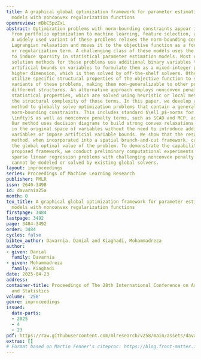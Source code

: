 ```yaml
---
title: A graphical global optimization framework for parameter estimation of statistical
  models with nonconvex regularization functions
openreview: mBbC5pzZxL
abstract: Optimization problems with norm-bounding constraints appear in various applications,
  from portfolio optimization to machine learning, feature selection, and beyond.
  A widely used variant of these problems relaxes the norm-bounding constraint through
  Lagrangian relaxation and moves it to the objective function as a form of penalty
  or regularization term. A challenging class of these models uses the zero-norm function
  to induce sparsity in statistical parameter estimation models. Most existing exact
  solution methods for these problems use additional binary variables together with
  artificial bounds on variables to formulate them as a mixed-integer program in a
  higher dimension, which is then solved by off-the-shelf solvers. Other exact methods
  utilize specific structural properties of the objective function to solve certain
  variants of these problems, making them non-generalizable to other problems with
  different structures. An alternative approach employs nonconvex penalties with desirable
  statistical properties, which are solved using heuristic or local methods due to
  the structural complexity of those terms. In this paper, we develop a novel graph-based
  method to globally solve optimization problems that contain a generalization of
  norm-bounding constraints. This includes standard $\ell_p$-norms for $p \in [0,
  \infty)$ as well as nonconvex penalty terms, such as SCAD and MCP, as special cases.
  Our method uses decision diagrams to build strong convex relaxations for these constraints
  in the original space of variables without the need to introduce additional auxiliary
  variables or impose artificial variable bounds. We show that the resulting convexification
  method, when incorporated into a spatial branch-and-cut framework, converges to
  the global optimal value of the problem. To demonstrate the capabilities of the
  proposed framework, we conduct preliminary computational experiments on benchmark
  sparse linear regression problems with challenging nonconvex penalty terms that
  cannot be modeled or solved by existing global solvers.
layout: inproceedings
series: Proceedings of Machine Learning Research
publisher: PMLR
issn: 2640-3498
id: davarnia25a
month: 0
tex_title: A graphical global optimization framework for parameter estimation of statistical
  models with nonconvex regularization functions
firstpage: 3484
lastpage: 3492
page: 3484-3492
order: 3484
cycles: false
bibtex_author: Davarnia, Danial and Kiaghadi, Mohammadreza
author:
- given: Danial
  family: Davarnia
- given: Mohammadreza
  family: Kiaghadi
date: 2025-04-23
address:
container-title: Proceedings of The 28th International Conference on Artificial Intelligence
  and Statistics
volume: '258'
genre: inproceedings
issued:
  date-parts:
  - 2025
  - 4
  - 23
pdf: https://raw.githubusercontent.com/mlresearch/v258/main/assets/davarnia25a/davarnia25a.pdf
extras: []
# Format based on Martin Fenner's citeproc: https://blog.front-matter.io/posts/citeproc-yaml-for-bibliographies/
---
```

